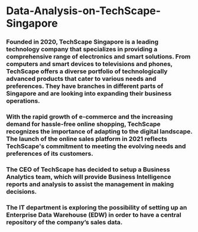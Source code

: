 # Data-Analysis-on-TechScape-Singapore

### Founded in 2020, TechScape Singapore is a leading technology company that specializes in providing a comprehensive range of electronics and smart solutions. From computers and smart devices to televisions and phones, TechScape offers a diverse portfolio of technologically advanced products that cater to various needs and preferences. They have branches in different parts of Singapore and are looking into expanding their business operations.
### With the rapid growth of e-commerce and the increasing demand for hassle-free online shopping, TechScape recognizes the importance of adapting to the digital landscape. The launch of the online sales platform in 2021 reflects TechScape's commitment to meeting the evolving needs and preferences of its customers.
### The CEO of TechScape has decided to setup a Business Analytics team, which will provide Business Intelligence reports and analysis to assist the management in making decisions. 
### The IT department is exploring the possibility of setting up an Enterprise Data Warehouse (EDW) in order to have a central repository of the company’s sales data. 
